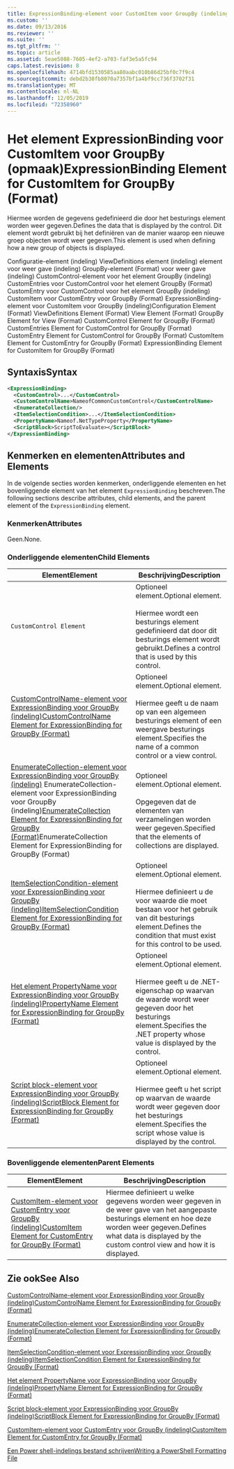 ```yaml
---
title: ExpressionBinding-element voor CustomItem voor GroupBy (indeling) | Microsoft Docs
ms.custom: ''
ms.date: 09/13/2016
ms.reviewer: ''
ms.suite: ''
ms.tgt_pltfrm: ''
ms.topic: article
ms.assetid: 5eae5088-7605-4ef2-a703-faf3e5a5fc94
caps.latest.revision: 8
ms.openlocfilehash: 4714bfd1530585aa80aabc010b86d25bf0c7f9c4
ms.sourcegitcommit: debd2b38fb8070a7357bf1a4bf9cc736f3702f31
ms.translationtype: MT
ms.contentlocale: nl-NL
ms.lasthandoff: 12/05/2019
ms.locfileid: "72358960"
---
```

# <a name="expressionbinding-element-for-customitem-for-groupby-format"></a><span data-ttu-id="21b55-102">Het element ExpressionBinding voor CustomItem voor GroupBy (opmaak)</span><span class="sxs-lookup"><span data-stu-id="21b55-102">ExpressionBinding Element for CustomItem for GroupBy (Format)</span></span>

<span data-ttu-id="21b55-103">Hiermee worden de gegevens gedefinieerd die door het besturings element worden weer gegeven.</span><span class="sxs-lookup"><span data-stu-id="21b55-103">Defines the data that is displayed by the control.</span></span> <span data-ttu-id="21b55-104">Dit element wordt gebruikt bij het definiëren van de manier waarop een nieuwe groep objecten wordt weer gegeven.</span><span class="sxs-lookup"><span data-stu-id="21b55-104">This element is used when defining how a new group of objects is displayed.</span></span>

<span data-ttu-id="21b55-105">Configuratie-element (indeling) ViewDefinitions element (indeling) element voor weer gave (indeling) GroupBy-element (Format) voor weer gave (indeling) CustomControl-element voor het element GroupBy (indeling) CustomEntries voor CustomControl voor het element GroupBy (Format) CustomEntry voor CustomControl voor het element GroupBy (indeling) CustomItem voor CustomEntry voor GroupBy (Format) ExpressionBinding-element voor CustomItem voor GroupBy (indeling)</span><span class="sxs-lookup"><span data-stu-id="21b55-105">Configuration Element (Format) ViewDefinitions Element (Format) View Element (Format) GroupBy Element for View (Format) CustomControl Element for GroupBy (Format) CustomEntries Element for CustomControl for GroupBy (Format) CustomEntry Element for CustomControl for GroupBy (Format) CustomItem Element for CustomEntry for GroupBy (Format) ExpressionBinding Element for CustomItem for GroupBy (Format)</span></span>

## <a name="syntax"></a><span data-ttu-id="21b55-106">Syntaxis</span><span class="sxs-lookup"><span data-stu-id="21b55-106">Syntax</span></span>

```xml
<ExpressionBinding>
  <CustomControl>...</CustomControl>
  <CustomControlName>NameofCommonCustomControl</CustomControlName>
  <EnumerateCollection/>
  <ItemSelectionCondition>...</ItemSelectionCondition>
  <PropertyName>Nameof.NetTypeProperty</PropertyName>
  <ScriptBlock>ScriptToEvaluate></ScriptBlock>
</ExpressionBinding>
```

## <a name="attributes-and-elements"></a><span data-ttu-id="21b55-107">Kenmerken en elementen</span><span class="sxs-lookup"><span data-stu-id="21b55-107">Attributes and Elements</span></span>

<span data-ttu-id="21b55-108">In de volgende secties worden kenmerken, onderliggende elementen en het bovenliggende element van het element `ExpressionBinding` beschreven.</span><span class="sxs-lookup"><span data-stu-id="21b55-108">The following sections describe attributes, child elements, and the parent element of the `ExpressionBinding` element.</span></span>

### <a name="attributes"></a><span data-ttu-id="21b55-109">Kenmerken</span><span class="sxs-lookup"><span data-stu-id="21b55-109">Attributes</span></span>

<span data-ttu-id="21b55-110">Geen.</span><span class="sxs-lookup"><span data-stu-id="21b55-110">None.</span></span>

### <a name="child-elements"></a><span data-ttu-id="21b55-111">Onderliggende elementen</span><span class="sxs-lookup"><span data-stu-id="21b55-111">Child Elements</span></span>

|<span data-ttu-id="21b55-112">Element</span><span class="sxs-lookup"><span data-stu-id="21b55-112">Element</span></span>|<span data-ttu-id="21b55-113">Beschrijving</span><span class="sxs-lookup"><span data-stu-id="21b55-113">Description</span></span>|
|-------------|-----------------|
|`CustomControl Element`|<span data-ttu-id="21b55-114">Optioneel element.</span><span class="sxs-lookup"><span data-stu-id="21b55-114">Optional element.</span></span><br /><br /> <span data-ttu-id="21b55-115">Hiermee wordt een besturings element gedefinieerd dat door dit besturings element wordt gebruikt.</span><span class="sxs-lookup"><span data-stu-id="21b55-115">Defines a control that is used by this control.</span></span>|
|[<span data-ttu-id="21b55-116">CustomControlName-element voor ExpressionBinding voor GroupBy (indeling)</span><span class="sxs-lookup"><span data-stu-id="21b55-116">CustomControlName Element for ExpressionBinding for GroupBy (Format)</span></span>](./customcontrolname-element-for-expressionbinding-for-groupby-format.md)|<span data-ttu-id="21b55-117">Optioneel element.</span><span class="sxs-lookup"><span data-stu-id="21b55-117">Optional element.</span></span><br /><br /> <span data-ttu-id="21b55-118">Hiermee geeft u de naam op van een algemeen besturings element of een weergave besturings element.</span><span class="sxs-lookup"><span data-stu-id="21b55-118">Specifies the name of a common control or a view control.</span></span>|
|<span data-ttu-id="21b55-119">[EnumerateCollection-element voor ExpressionBinding voor GroupBy (indeling)](./enumeratecollection-element-for-expressionbinding-for-groupby-format.md) EnumerateCollection-element voor ExpressionBinding voor GroupBy (indeling)</span><span class="sxs-lookup"><span data-stu-id="21b55-119">[EnumerateCollection Element for ExpressionBinding for GroupBy (Format)](./enumeratecollection-element-for-expressionbinding-for-groupby-format.md)EnumerateCollection Element for ExpressionBinding for GroupBy (Format)</span></span>|<span data-ttu-id="21b55-120">Optioneel element.</span><span class="sxs-lookup"><span data-stu-id="21b55-120">Optional element.</span></span><br /><br /> <span data-ttu-id="21b55-121">Opgegeven dat de elementen van verzamelingen worden weer gegeven.</span><span class="sxs-lookup"><span data-stu-id="21b55-121">Specified that the elements of collections are displayed.</span></span>|
|[<span data-ttu-id="21b55-122">ItemSelectionCondition-element voor ExpressionBinding voor GroupBy (indeling)</span><span class="sxs-lookup"><span data-stu-id="21b55-122">ItemSelectionCondition Element for ExpressionBinding for GroupBy (Format)</span></span>](./itemselectioncondition-element-for-expressionbinding-for-groupby-format.md)|<span data-ttu-id="21b55-123">Optioneel element.</span><span class="sxs-lookup"><span data-stu-id="21b55-123">Optional element.</span></span><br /><br /> <span data-ttu-id="21b55-124">Hiermee definieert u de voor waarde die moet bestaan voor het gebruik van dit besturings element.</span><span class="sxs-lookup"><span data-stu-id="21b55-124">Defines the condition that must exist for this control to be used.</span></span>|
|[<span data-ttu-id="21b55-125">Het element PropertyName voor ExpressionBinding voor GroupBy (indeling)</span><span class="sxs-lookup"><span data-stu-id="21b55-125">PropertyName Element for ExpressionBinding for GroupBy (Format)</span></span>](./propertyname-element-for-expressionbinding-for-groupby-format.md)|<span data-ttu-id="21b55-126">Optioneel element.</span><span class="sxs-lookup"><span data-stu-id="21b55-126">Optional element.</span></span><br /><br /> <span data-ttu-id="21b55-127">Hiermee geeft u de .NET-eigenschap op waarvan de waarde wordt weer gegeven door het besturings element.</span><span class="sxs-lookup"><span data-stu-id="21b55-127">Specifies the .NET property whose value is displayed by the control.</span></span>|
|[<span data-ttu-id="21b55-128">Script block-element voor ExpressionBinding voor GroupBy (indeling)</span><span class="sxs-lookup"><span data-stu-id="21b55-128">ScriptBlock Element for ExpressionBinding for GroupBy (Format)</span></span>](./scriptblock-element-for-expressionbinding-for-groupby-format.md)|<span data-ttu-id="21b55-129">Optioneel element.</span><span class="sxs-lookup"><span data-stu-id="21b55-129">Optional element.</span></span><br /><br /> <span data-ttu-id="21b55-130">Hiermee geeft u het script op waarvan de waarde wordt weer gegeven door het besturings element.</span><span class="sxs-lookup"><span data-stu-id="21b55-130">Specifies the script whose value is displayed by the control.</span></span>|

### <a name="parent-elements"></a><span data-ttu-id="21b55-131">Bovenliggende elementen</span><span class="sxs-lookup"><span data-stu-id="21b55-131">Parent Elements</span></span>

|<span data-ttu-id="21b55-132">Element</span><span class="sxs-lookup"><span data-stu-id="21b55-132">Element</span></span>|<span data-ttu-id="21b55-133">Beschrijving</span><span class="sxs-lookup"><span data-stu-id="21b55-133">Description</span></span>|
|-------------|-----------------|
|[<span data-ttu-id="21b55-134">CustomItem-element voor CustomEntry voor GroupBy (indeling)</span><span class="sxs-lookup"><span data-stu-id="21b55-134">CustomItem Element for CustomEntry for GroupBy (Format)</span></span>](./customitem-element-for-customentry-for-groupby-format.md)|<span data-ttu-id="21b55-135">Hiermee definieert u welke gegevens worden weer gegeven in de weer gave van het aangepaste besturings element en hoe deze worden weer gegeven.</span><span class="sxs-lookup"><span data-stu-id="21b55-135">Defines what data is displayed by the custom control view and how it is displayed.</span></span>|

## <a name="see-also"></a><span data-ttu-id="21b55-136">Zie ook</span><span class="sxs-lookup"><span data-stu-id="21b55-136">See Also</span></span>

[<span data-ttu-id="21b55-137">CustomControlName-element voor ExpressionBinding voor GroupBy (indeling)</span><span class="sxs-lookup"><span data-stu-id="21b55-137">CustomControlName Element for ExpressionBinding for GroupBy (Format)</span></span>](./customcontrolname-element-for-expressionbinding-for-groupby-format.md)

[<span data-ttu-id="21b55-138">EnumerateCollection-element voor ExpressionBinding voor GroupBy (indeling)</span><span class="sxs-lookup"><span data-stu-id="21b55-138">EnumerateCollection Element for ExpressionBinding for GroupBy (Format)</span></span>](./enumeratecollection-element-for-expressionbinding-for-groupby-format.md)

[<span data-ttu-id="21b55-139">ItemSelectionCondition-element voor ExpressionBinding voor GroupBy (indeling)</span><span class="sxs-lookup"><span data-stu-id="21b55-139">ItemSelectionCondition Element for ExpressionBinding for GroupBy (Format)</span></span>](./itemselectioncondition-element-for-expressionbinding-for-groupby-format.md)

[<span data-ttu-id="21b55-140">Het element PropertyName voor ExpressionBinding voor GroupBy (indeling)</span><span class="sxs-lookup"><span data-stu-id="21b55-140">PropertyName Element for ExpressionBinding for GroupBy (Format)</span></span>](./propertyname-element-for-expressionbinding-for-groupby-format.md)

[<span data-ttu-id="21b55-141">Script block-element voor ExpressionBinding voor GroupBy (indeling)</span><span class="sxs-lookup"><span data-stu-id="21b55-141">ScriptBlock Element for ExpressionBinding for GroupBy (Format)</span></span>](./scriptblock-element-for-expressionbinding-for-groupby-format.md)

[<span data-ttu-id="21b55-142">CustomItem-element voor CustomEntry voor GroupBy (indeling)</span><span class="sxs-lookup"><span data-stu-id="21b55-142">CustomItem Element for CustomEntry for GroupBy (Format)</span></span>](./customitem-element-for-customentry-for-groupby-format.md)

[<span data-ttu-id="21b55-143">Een Power shell-indelings bestand schrijven</span><span class="sxs-lookup"><span data-stu-id="21b55-143">Writing a PowerShell Formatting File</span></span>](./writing-a-powershell-formatting-file.md)
